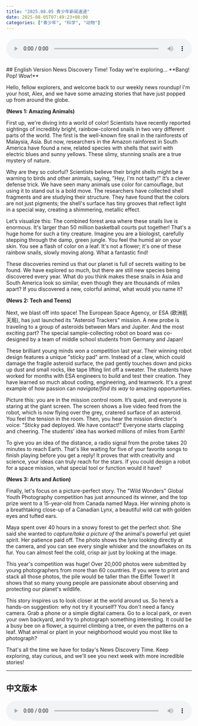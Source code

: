 ```yaml
---
title: "2025.08.05 青少年新闻速递"
date: 2025-08-05T07:49:23+08:00
categories: ["青少年", "科学", "动物"]
---
```

<audio controls style="width: 100%; max-width: 900px; margin: 1.5em 0; display: block;">
  <source src="/mp3/teen_news/20250805.en.mp3" type="audio/mpeg">
</audio>
## English Version
News Discovery Time! Today we're exploring...
**Bang! Pop! Wow!**

Hello, fellow explorers, and welcome back to our weekly news roundup! I'm your host, Alex, and we have some amazing stories that have just popped up from around the globe.

**(News 1: Amazing Animals)**

First up, we're diving into a world of color! Scientists have recently reported sightings of incredibly bright, rainbow-colored snails in two very different parts of the world. The first is the well-known fire snail in the rainforests of Malaysia, Asia. But now, researchers in the Amazon rainforest in South America have found a new, related species with shells that swirl with electric blues and sunny yellows. These slimy, stunning snails are a true mystery of nature.

Why are they so colorful? Scientists believe their bright shells might be a warning to birds and other animals, saying, "Hey, I'm not tasty!" It’s a clever defense trick. We have seen many animals use color for camouflage, but using it to stand out is a bold move. The researchers have collected shell fragments and are studying their structure. They have found that the colors are not just pigments; the shell's surface has tiny grooves that reflect light in a special way, creating a shimmering, metallic effect.

Let’s visualize this: The combined forest area where these snails live is enormous. It's larger than 50 million basketball courts put together! That's a huge home for such a tiny creature. Imagine you are a biologist, carefully stepping through the damp, green jungle. You feel the humid air on your skin. You see a flash of color on a leaf. It's not a flower; it's one of these rainbow snails, slowly moving along. What a fantastic find!

These discoveries remind us that our planet is full of secrets waiting to be found. We have explored so much, but there are still new species being discovered every year. What do you think makes these snails in Asia and South America look so similar, even though they are thousands of miles apart? If you discovered a new, colorful animal, what would you name it?

**(News 2: Tech and Teens)**

Next, we blast off into space! The European Space Agency, or ESA (欧洲航天局), has just launched its "Asteroid Trackers" mission. A new probe is traveling to a group of asteroids between Mars and Jupiter. And the most exciting part? The special sample-collecting robot on board was co-designed by a team of middle school students from Germany and Japan!

These brilliant young minds won a competition last year. Their winning robot design features a unique "sticky pad" arm. Instead of a claw, which could damage the fragile asteroid surface, the pad gently touches down and picks up dust and small rocks, like tape lifting lint off a sweater. The students have worked for months with ESA engineers to build and test their creation. They have learned so much about coding, engineering, and teamwork. It's a great example of how passion can *navigate/find its way* to amazing opportunities.

Picture this: you are in the mission control room. It’s quiet, and everyone is staring at the giant screen. The screen shows a live video feed from the robot, which is now flying over the grey, cratered surface of an asteroid. You feel the tension in the room. Then, you hear the mission director's voice: "Sticky pad deployed. We have contact!" Everyone starts clapping and cheering. The students’ idea has worked millions of miles from Earth!

To give you an idea of the distance, a radio signal from the probe takes 20 minutes to reach Earth. That's like waiting for five of your favorite songs to finish playing before you get a reply! It proves that with creativity and science, your ideas can truly reach for the stars. If you could design a robot for a space mission, what special tool or function would it have?

**(News 3: Arts and Action)**

Finally, let's focus on a picture-perfect story. The "Wild Wonders" Global Youth Photography competition has just announced its winner, and the top prize went to a 15-year-old from Canada named Maya. Her winning photo is a breathtaking close-up of a Canadian Lynx, a beautiful wild cat with golden eyes and tufted ears.

Maya spent over 40 hours in a snowy forest to get the perfect shot. She said she wanted to *capture/take a picture of* the animal's powerful yet quiet spirit. Her patience paid off. The photo shows the lynx looking directly at the camera, and you can see every single whisker and the snowflakes on its fur. You can almost feel the cold, crisp air just by looking at the image.

This year's competition was huge! Over 20,000 photos were submitted by young photographers from more than 60 countries. If you were to print and stack all those photos, the pile would be taller than the Eiffel Tower! It shows that so many young people are passionate about observing and protecting our planet's wildlife.

This story inspires us to look closer at the world around us. So here’s a hands-on suggestion: why not try it yourself? You don't need a fancy camera. Grab a phone or a simple digital camera. Go to a local park, or even your own backyard, and try to photograph something interesting. It could be a busy bee on a flower, a squirrel climbing a tree, or even the patterns on a leaf. What animal or plant in your neighborhood would you most like to photograph?

That's all the time we have for today's News Discovery Time. Keep exploring, stay curious, and we'll see you next week with more incredible stories!

---
## 中文版本
<audio controls style="width: 100%; max-width: 900px; margin: 1.5em 0; display: block;">
  <source src="/mp3/teen_news/20250805.cn.mp3" type="audio/mpeg">
News Discovery Time! 今天我们要驰骋探索...
**Bang! Pop! Wow!**

你好呀，各位探索家，欢迎回到我们每周的新闻快报！我是你们的主持人，小艾。我们搜罗了一些刚刚从世界各地冒出来的超棒故事！

**(新闻一：神奇动物)**

首先，我们一头扎进一个五彩斑斓的世界！科学家们最近报告说，他们在地球上两个完全不同的地方，看到了颜色超级鲜艳的彩虹蜗牛。第一个是在亚洲马来西亚雨林里，一种很有名的火蜗牛。但现在，研究人员在南美洲的亚马逊雨林里，又发现了一个新的近亲物种，它们的壳上有电光蓝和太阳黄的螺旋花纹。这些黏糊糊又超惊艳的蜗牛，简直就是大自然的瑰宝。

它们为啥这么色彩鲜艳呢？科学家认为，它们亮晶晶的壳可能是在警告鸟类和其他动物，说：“嘿，我可不好吃哦！”这真是一个聪明的防御小伎俩。我们见过很多动物用颜色来伪装自己，但用颜色让自己变得显眼，这招可真有你的！研究人员已经收集了蜗牛壳的碎片，正在研究它的结构。他们发现这些颜色不只是色素，蜗牛壳的表面有微小的凹槽，能用一种特殊的方式反射光线，制造出闪闪发光的金属效果。

我们来想象一下它的大小：这些蜗牛居住的雨林面积加起来大得惊人，比五千万个篮球场还要大！对这么个小生物来说，这可是一个超级豪宅了。想象一下，你就是一名生物学家，正小心翼翼地穿过潮湿、翠绿的丛林。你感觉到湿润的空气拂过皮肤。突然，你看到一片叶子上有道彩色的闪光。那不是一朵花，而是一只彩虹蜗牛，正在悠哉悠哉地爬行。这发现简直不要太厉害！

这些发现提醒我们，我们的地球充满了等待被揭开的秘密。虽然我们已经探索了很多地方，但每年仍然有新物种被发现。你觉得，这些亚洲和南美洲的蜗牛，明明隔了十万八千里，为什么长得这么像呢？如果你发现了一种新的彩色动物，你会给它取个什么名字呢？

**(新闻二：科技与少年)**

接下来，让我们飞向太空！欧洲航天局，也就是ESA（European Space Agency / 欧洲航天局），刚刚启动了它的“小行星追踪者”任务。一个全新的探测器正在飞往火星和木星之间的小行星带。最最激动人心的部分来啦——探测器上那个用来收集样本的特殊机器人，是由一群来自德国和日本的中学生联合设计的！

这些聪明的“小天才”们在去年的一个比赛中赢得了大奖。他们设计的机器人有一个独特的“粘性贴纸”手臂。它不像爪子那样可能会弄坏脆弱的小行星表面，这个贴纸手臂会温柔地接触地面，然后把尘埃和小石子粘起来，就像胶带把毛衣上的毛球粘掉一样。这些学生们和欧洲航天局的工程师们一起工作了好几个月，来制造和测试他们的作品。他们学到了好多关于编程、工程和团队合作的知识。这真是一个很好的例子，告诉我们只要有热情，就能找到通往奇迹的道路。

想象一下这个场景：你正坐在任务控制中心里。周围静悄悄的，所有人都盯着一块巨大的屏幕。屏幕上显示着机器人传回来的实时画面，它正在一颗灰色、布满陨石坑的小行星上空飞行。你能感受到房间里的紧张气氛。然后，你听到任务主管的声音：“粘性贴纸已部署。我们成功接触目标！”所有人都开始鼓掌欢呼。学生们的创意，在离地球几百万公里外的地方成功了！那画面，绝了！

为了让你感受一下这个距离有多远，从探测器发一个无线电信号回到地球，需要整整20分钟。这差不多等于你得听完五首你最喜欢的歌，才能收到一句回复！这证明了，只要有创造力和科学，你的想法真的可以飞向星辰大海。如果你能为太空任务设计一个机器人，你会给它加上什么特殊的工具或功能呢？

**(新闻三：艺术与行动)**

最后，让我们聚焦一个“美如画”的故事。“狂野奇观”全球青少年摄影大赛刚刚公布了获奖者，最高奖项被一位来自加拿大的15岁女孩玛雅获得。她的获奖作品是一张加拿大猞猁的特写照片，简直让人惊叹。猞猁是一种美丽的野猫，有着金色的眼睛和毛茸茸的耳朵。

为了拍到这张完美的照片，玛雅在冰天雪地的森林里待了超过40个小时。她说，她想捕捉到这种动物那种既强大又安静的气质。她的耐心得到了回报。照片里的猞猁正凝视着镜头，你能看清它的每一根胡须和皮毛上的雪花。光是看着这张图，你几乎都能感觉到那寒冷、清新的空气。

今年的比赛规模超级大！有来自60多个国家的年轻摄影师提交了两万多张照片。如果你把这些照片打印出来叠在一起，那得比埃菲尔铁塔还要高！这说明了，有许许多多的青少年都对观察和保护我们地球的野生动物充满热情。

这个故事激励我们更仔细地观察周围的世界。所以，这里有个动手小建议：你为什么不自己试试呢？你不需要很贵的相机，用手机或一个简单的数码相机就行。去附近的公园，甚至就在你家后院，试着拍一些有趣的东西。可以是一只在花上忙碌的蜜蜂，一只在爬树的松鼠，或者一片叶子上的纹路。在你的周围，你最想给哪种动物或植物拍张照呢？

今天的新闻探索时间就到这里啦。请保持探索精神，保持好奇心，我们下周再带着更多不可思议的故事和大家见面！